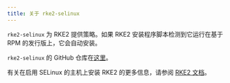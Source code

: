 ```yaml
---
title: 关于 rke2-selinux
---
```


`rke2-selinux` 为 RKE2 提供策略。如果 RKE2 安装程序脚本检测到它运行在基于 RPM 的发行版上，它会自动安装。

`rke2-selinux` 的 GitHub 仓库在[这里](https://github.com/rancher/rke2-selinux)。

有关在启用 SELinux 的主机上安装 RKE2 的更多信息，请参阅 [RKE2 文档](https://docs.rke2.io/install/methods#rpm)。